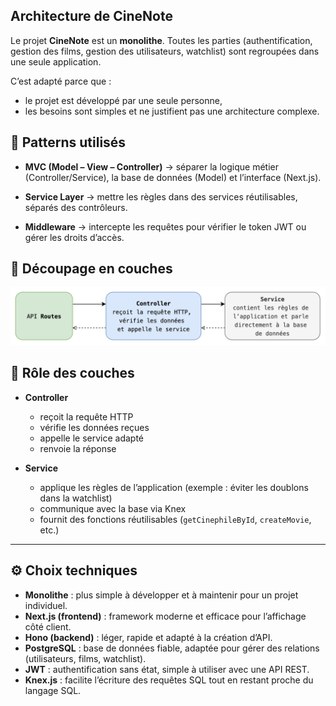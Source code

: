 ## Architecture de CineNote

Le projet **CineNote** est un **monolithe**.
Toutes les parties (authentification, gestion des films, gestion des utilisateurs, watchlist) sont regroupées dans une seule application.

C’est adapté parce que :

* le projet est développé par une seule personne,
* les besoins sont simples et ne justifient pas une architecture complexe.

## 🎨 Patterns utilisés

* **MVC (Model – View – Controller)**
  → séparer la logique métier (Controller/Service), la base de données (Model) et l’interface (Next.js).

* **Service Layer**
  → mettre les règles dans des services réutilisables, séparés des contrôleurs.

* **Middleware**
  → intercepte les requêtes pour vérifier le token JWT ou gérer les droits d’accès.

## 📐 Découpage en couches

![alt text](archi.png)

## 🔎 Rôle des couches

* **Controller**

  * reçoit la requête HTTP
  * vérifie les données reçues
  * appelle le service adapté
  * renvoie la réponse

* **Service**

  * applique les règles de l’application (exemple : éviter les doublons dans la watchlist)
  * communique avec la base via Knex
  * fournit des fonctions réutilisables (`getCinephileById`, `createMovie`, etc.)

---

## ⚙️ Choix techniques

* **Monolithe** : plus simple à développer et à maintenir pour un projet individuel.
* **Next.js (frontend)** : framework moderne et efficace pour l’affichage côté client.
* **Hono (backend)** : léger, rapide et adapté à la création d’API.
* **PostgreSQL** : base de données fiable, adaptée pour gérer des relations (utilisateurs, films, watchlist).
* **JWT** : authentification sans état, simple à utiliser avec une API REST.
* **Knex.js** : facilite l’écriture des requêtes SQL tout en restant proche du langage SQL.